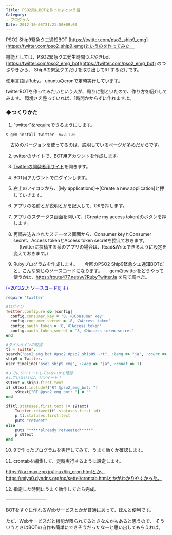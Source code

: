 ```yaml
---
Title: PSO2用にBOTを作ったよという話
Category:
- プログラム
Date: 2012-10-05T21:21:50+09:00
---
```


PSO2 Ship9緊急クエ通知BOT [https://twitter.com/pso2_ship9_emg](https://twitter.com/pso2_ship9_emg)というのを作ってみた。

機能としては、PSO2緊急クエ発生時間つぶやきbot [https://twitter.com/pso2_emg_bot](https://twitter.com/pso2_emg_bot) のつぶやきから、
Ship9の緊急クエだけを取り出してRTするだけです。

使用言語はRuby。 ubuntuのcronで定時実行しています。

twitterBOTを作ってみたいという人が、周りに割といたので、作り方を紹介してみます。
環境さえ整っていれば、1時間かからずに作れますよ。


### ◆つくりかた

1. ”twitter”をrequireできるようにします。
```
$ gem install twitter -v=2.1.0
```
　古めのバージョンを使ってるのは、説明しているページが多めだからです。

2. twitterのサイトで、BOT用アカウントを作成します。

3. [Twitterの開発者用サイト](https://dev.twitter.com/)を開きます。

4. BOT用アカウントでログインします。

5. 右上のアイコンから、[My applications]→[Create a new application]と押していきます。

6. アプリの名前とか説明とかを記入して、OKを押します。

7. アプリのステータス画面を開いて、[Create my access token]のボタンを押します。

8. 再読み込みされたステータス画面から、Consumer keyとConsumer secret、Access tokenとAccess token secretを控えておきます。
　 (twitterに投稿する系のアプリの場合は、Read&Writeできるように設定を変えておきます。)

9. Rubyプログラムを作成します。
　 今回のPSO2 Ship9緊急クエ通知BOTだと、こんな感じのソースコードになります。
　 gemのtwitterをどうやって使うかは、https://route477.net/w/?RubyTwitterJa を見て調べた。

<span style="color: #0000cc">(*2013.2.7: ソースコード訂正)</span>
```ruby
require 'twitter'

#ログイン
Twitter.configure do |config|
  config.consumer_key = '8, のConsumer key'
  config.consumer_secret = '8, のAccess token'
  config.oauth_token = '8, のAccess token'
  config.oauth_token_secret = '8, のAccess token secret'
end 

#タイムラインの取得
tl = Twitter.
search("pso2_emg_bot #pso2 #pso2_ship09 -rt", :lang => "ja", :count => 1)
ship9 = Twitter.
user_timeline("pso2_ship9_emg", :lang => "ja", :count => 1)

#すでにリツイートしていないかを確認
#していなければ、リツイート！
s9text = ship9.first.text
if s9text.include?("RT @pso2_emg_bot: ")
	s9text["RT @pso2_emg_bot: "] = ""
end

if(tl.statuses.first.text != s9text)
	Twitter.retweet(tl.statuses.first.id)
	p tl.statuses.first.text
	puts "retweet"
else
	puts "*****already retweeted*****"
	p s9text
end
```

10. 9で作ったプログラムを実行してみて、うまく動くか確認します。

11. crontabを編集して、定時実行するように設定します。

https://kazmax.zpp.jp/linux/lin_cron.htmlとか、https://miya0.dyndns.org/pc/settei/crontab.htmlとかがわかりやすかった。

12. 指定した時間にうまく動作してたら完成。


―――――――――

BOTをすぐに作れるWebサービスとかが普通にあって、ほんと便利です。

ただ、Webサービスだと機能が限られてるときなんかもあると思うので、
そういうときはBOTの自作も簡単にできそうだったなーと思い出してもらえれば。
